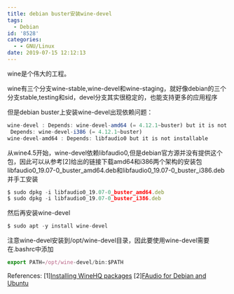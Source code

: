 ```yaml
---
title: debian buster安装wine-devel
tags:
  - Debian
id: '8528'
categories:
  - - GNU/Linux
date: 2019-07-15 12:12:13
---
```



<!-- more -->
wine是个伟大的工程。

wine有三个分支wine-stable,wine-devel和wine-staging，就好像debian的三个分支stable,testing和sid，devel分支其实很稳定的，也能支持更多的应用程序

但是debian buster上安装wine-devel出现依赖问题：
```js
wine-devel : Depends: wine-devel-amd64 (= 4.12.1~buster) but it is not going to be installed
 Depends: wine-devel-i386 (= 4.12.1~buster)
wine-devel-amd64 : Depends: libfaudio0 but it is not installable
```
从wine4.5开始，wine-devel依赖libfaudio0,但是debian官方源并没有提供这个包，因此可以从参考\[2\]给出的链接下载amd64和i386两个架构的安装包libfaudio0_19.07-0_buster_amd64.deb和libfaudio0_19.07-0_buster_i386.deb
并手工安装
```js
$ sudo dpkg -i libfaudio0_19.07-0_buster_amd64.deb
$ sudo dpkg -i libfaudio0_19.07-0_buster_i386.deb
```

然后再安装wine-devel
```js
$ sudo apt -y install wine-devel
```

注意wine-devel安装到/opt/wine-devel目录，因此要使用wine-devel需要在.bashrc中添加
```js
export PATH=/opt/wine-devel/bin:$PATH
```

References:
\[1\][Installing WineHQ packages](https://wiki.winehq.org/Debian)
\[2\][FAudio for Debian and Ubuntu](https://forum.winehq.org/viewtopic.php?f=8&t=32192)